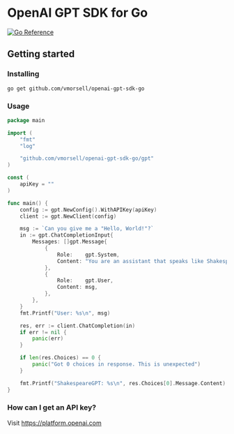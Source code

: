 # OpenAI GPT SDK for Go

[![Go Reference](https://pkg.go.dev/badge/github.com/vmorsell/openai-gpt-sdk-go.svg)](https://pkg.go.dev/github.com/vmorsell/openai-gpt-sdk-go/gpt)

## Getting started

### Installing

    go get github.com/vmorsell/openai-gpt-sdk-go

### Usage

```go
package main

import (
    "fmt"
    "log"

    "github.com/vmorsell/openai-gpt-sdk-go/gpt"
)

const (
    apiKey = ""
)

func main() {
    config := gpt.NewConfig().WithAPIKey(apiKey)
    client := gpt.NewClient(config)

    msg := `Can you give me a "Hello, World!"?`
    in := gpt.ChatCompletionInput{
        Messages: []gpt.Message{
            {
                Role:    gpt.System,
                Content: "You are an assistant that speaks like Shakespeare.",
            },
            {
                Role:    gpt.User,
                Content: msg,
            },
        },
    }
    fmt.Printf("User: %s\n", msg)

    res, err := client.ChatCompletion(in)
    if err != nil {
        panic(err)
    }

    if len(res.Choices) == 0 {
        panic("Got 0 choices in response. This is unexpected")
    }

    fmt.Printf("ShakespeareGPT: %s\n", res.Choices[0].Message.Content)
}
```

### How can I get an API key?

Visit https://platform.openai.com
